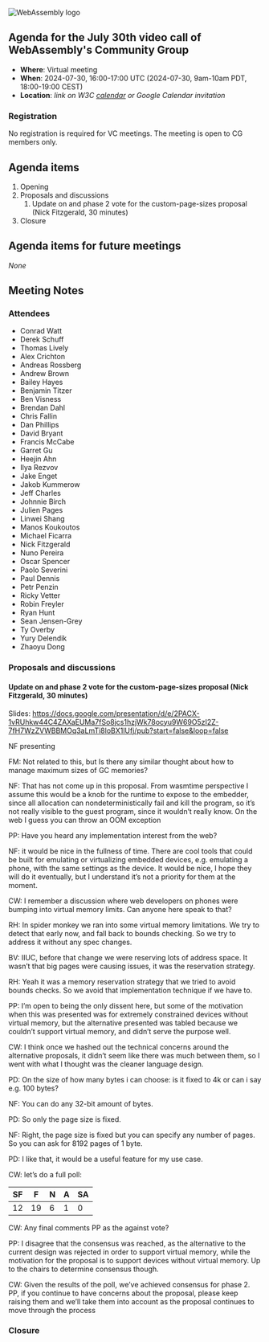 ![WebAssembly logo](/images/WebAssembly.png)

## Agenda for the July 30th video call of WebAssembly's Community Group

- **Where**: Virtual meeting
- **When**: 2024-07-30, 16:00-17:00 UTC (2024-07-30, 9am-10am PDT, 18:00-19:00 CEST)
- **Location**: *link on W3C [calendar](https://www.w3.org/groups/cg/webassembly/calendar/) or Google Calendar invitation*

### Registration

No registration is required for VC meetings. The meeting is open to CG members only.

## Agenda items

1. Opening
1. Proposals and discussions
   1. Update on and phase 2 vote for the custom-page-sizes proposal (Nick Fitzgerald, 30 minutes)
1. Closure

## Agenda items for future meetings

*None*

## Meeting Notes

### Attendees
 - Conrad Watt
 - Derek Schuff
 - Thomas Lively
 - Alex Crichton
 - Andreas Rossberg
 - Andrew Brown
 - Bailey Hayes
 - Benjamin Titzer
 - Ben Visness
 - Brendan Dahl
 - Chris Fallin
 - Dan Phillips
 - David Bryant
 - Francis McCabe
 - Garret Gu
 - Heejin Ahn
 - Ilya Rezvov
 - Jake Enget
 - Jakob Kummerow
 - Jeff Charles
 - Johnnie Birch
 - Julien Pages
 - Linwei Shang
 - Manos Koukoutos
 - Michael Ficarra
 - Nick Fitzgerald
 - Nuno Pereira
 - Oscar Spencer
 - Paolo Severini
 - Paul Dennis
 - Petr Penzin
 - Ricky Vetter
 - Robin Freyler
 - Ryan Hunt
 - Sean Jensen-Grey
 - Ty Overby
 - Yury Delendik
 - Zhaoyu Dong

### Proposals and discussions

#### Update on and phase 2 vote for the custom-page-sizes proposal (Nick Fitzgerald, 30 minutes)

Slides: https://docs.google.com/presentation/d/e/2PACX-1vRUhkw44C4ZAXaEUMa7fSo8jcs1hzjWk78ocyu9W69O5zI2Z-7fH7WzZVWBBMOq3aLmTi8loBX1lUfj/pub?start=false&loop=false

NF presenting

FM: Not related to this, but  Is there any similar thought about how to manage maximum sizes of GC memories?

NF: That has not come up in this proposal. From wasmtime perspective I assume this would be a knob for the runtime to expose to the embedder, since all allocation can nondeterministically fail and kill the program, so it’s not really visible to the guest program, since it wouldn’t really know. On the web I guess you can throw an OOM exception

PP: Have you heard any implementation interest from the web?

NF: it would be nice in the fullness of time. There are cool tools that could be built for emulating or virtualizing embedded devices, e.g. emulating a phone, with the same settings as the device. It would be nice, I hope they will do it eventually, but I understand it’s not a priority for them at the moment.

CW: I remember a discussion where web developers on phones were bumping into virtual memory limits. Can anyone here speak to that?

RH: In spider monkey we ran into some virtual memory limitations. We try to detect that early now, and fall back to bounds checking. So we try to address it without any spec changes.

BV: IIUC, before that change we were reserving lots of address space. It wasn’t that big pages were causing issues, it was the reservation strategy.

RH: Yeah it was a memory reservation strategy that we tried to avoid bounds checks. So we avoid that implementation technique if we have to.

PP: I’m open to being the only dissent here, but some of the motivation when this was presented was for extremely constrained devices without virtual memory, but the alternative presented was tabled because we couldn’t support virtual memory, and didn’t serve the purpose well.

CW: I think once we hashed out the technical concerns around the alternative proposals, it didn’t seem like there was much between them, so I went with what I thought was the cleaner language design.

PD: On the size of how many bytes i can choose: is it fixed to 4k or can i say e.g. 100 bytes?

NF: You can do any 32-bit amount of bytes.

PD: So only the page size is fixed.

NF: Right, the page size is fixed but you can specify any number of pages. So you can ask for 8192 pages of 1 byte.

PD: I like that, it would be a useful feature for my use case.

CW: let’s do a full poll:

|SF|F|N|A|SA|
|--|-|-|-|--|
|12|19|6|1|0|

CW: Any final comments PP as the against vote?

PP: I disagree that the consensus was reached, as the alternative to the current design was rejected in order to support virtual memory, while the motivation for the proposal is to support devices without virtual memory. Up to the chairs to determine consensus though.

CW: Given the results of the poll, we’ve achieved consensus for phase 2. PP, if you continue to have concerns about the proposal, please keep raising them and we’ll take them into account as the proposal continues to move through the process

### Closure

